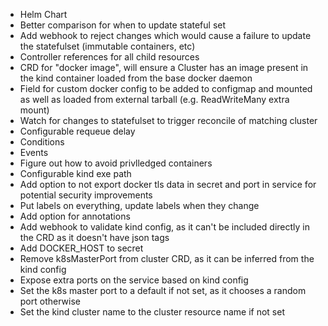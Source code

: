 * Helm Chart
* Better comparison for when to update stateful set
* Add webhook to reject changes which would cause a failure to update the statefulset (immutable containers, etc)
* Controller references for all child resources
* CRD for "docker image", will ensure a Cluster has an image present in the kind container loaded from the base docker daemon
* Field for custom docker config to be added to configmap and mounted as well as loaded from external tarball (e.g. ReadWriteMany extra mount)
* Watch for changes to statefulset to trigger reconcile of matching cluster
* Configurable requeue delay
* Conditions
* Events
* Figure out how to avoid privlledged containers
* Configurable kind exe path
* Add option to not export docker tls data in secret and port in service for potential security improvements
* Put labels on everything, update labels when they change
* Add option for annotations
* Add webhook to validate kind config, as it can't be included directly in the CRD as it doesn't have json tags
* Add DOCKER\_HOST to secret
* Remove k8sMasterPort from cluster CRD, as it can be inferred from the kind config
* Expose extra ports on the service based on kind config
* Set the k8s master port to a default if not set, as it chooses a random port otherwise
* Set the kind cluster name to the cluster resource name if not set
